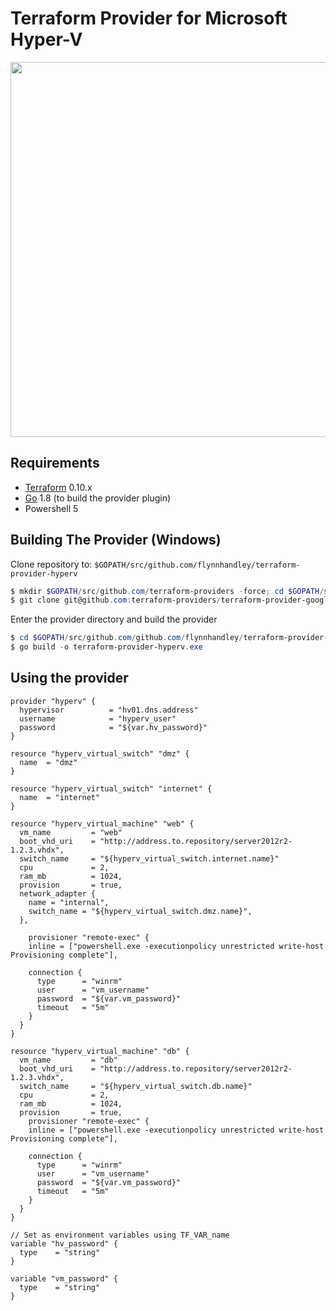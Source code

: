 Terraform Provider for Microsoft Hyper-V
==================


<img src="https://cdn.rawgit.com/hashicorp/terraform-website/master/content/source/assets/images/logo-hashicorp.svg" width="600px">

Requirements
------------

-	[Terraform](https://www.terraform.io/downloads.html) 0.10.x
-	[Go](https://golang.org/doc/install) 1.8 (to build the provider plugin)
-	Powershell 5

Building The Provider (Windows)
---------------------

Clone repository to: `$GOPATH/src/github.com/flynnhandley/terraform-provider-hyperv`

```powershell
$ mkdir $GOPATH/src/github.com/terraform-providers -force; cd $GOPATH/src/github.com/terraform-providers
$ git clone git@github.com:terraform-providers/terraform-provider-google
```

Enter the provider directory and build the provider

```powershell
$ cd $GOPATH/src/github.com/github.com/flynnhandley/terraform-provider-hyperv
$ go build -o terraform-provider-hyperv.exe
```

Using the provider
----------------------

```
provider "hyperv" {
  hypervisor          = "hv01.dns.address"
  username            = "hyperv_user"
  password            = "${var.hv_password}"
}

resource "hyperv_virtual_switch" "dmz" {
  name  = "dmz"
}

resource "hyperv_virtual_switch" "internet" {
  name  = "internet"
}

resource "hyperv_virtual_machine" "web" {
  vm_name         = "web"
  boot_vhd_uri    = "http://address.to.repository/server2012r2-1.2.3.vhdx",
  switch_name     = "${hyperv_virtual_switch.internet.name}"
  cpu             = 2,
  ram_mb          = 1024,
  provision       = true,
  network_adapter {
    name = "internal",
    switch_name = "${hyperv_virtual_switch.dmz.name}",
  },

    provisioner "remote-exec" {
    inline = ["powershell.exe -executionpolicy unrestricted write-host Provisioning complete"],

    connection {
      type      = "winrm"
      user      = "vm_username"
      password  = "${var.vm_password}"
      timeout   = "5m"
    }
  }
}

resource "hyperv_virtual_machine" "db" {
  vm_name         = "db"
  boot_vhd_uri    = "http://address.to.repository/server2012r2-1.2.3.vhdx",
  switch_name     = "${hyperv_virtual_switch.db.name}"
  cpu             = 2,
  ram_mb          = 1024,
  provision       = true,
    provisioner "remote-exec" {
    inline = ["powershell.exe -executionpolicy unrestricted write-host Provisioning complete"],

    connection {
      type      = "winrm"
      user      = "vm_username"
      password  = "${var.vm_password}"
      timeout   = "5m"
    }
  }
}

// Set as environment variables using TF_VAR_name
variable "hv_password" {
  type    = "string"
}

variable "vm_password" {
  type    = "string"
}

```
